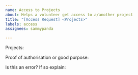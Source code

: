 ```yaml
---
name: Access to Projects
about: Helps a volunteer get access to a/another project
title: "[Access Request] <Projects>"
labels: access
assignees: sammypanda

---
```


<!--
- Put the project to have access to in the title
- Fill in the below
- Remove this before submitting issue
- If you are a new volunteer, use 'New Volunteer' instead
(Note that issues are a good thing to be familiar with)
-->

Projects: <!-- Insert the teams or projects, you are set to work on. If you aren't sure the name or P-code you can describe it here. If no idea, put N/A: -->

Proof of authorisation or good purpose: <!-- Any proof, or anecdote of who intends for you to have access. If no auth, then the reason why you xor others should have access: -->

Is this an error? If so explain: <!-- Whether access should have been given or should already be granted for any reason: -->
